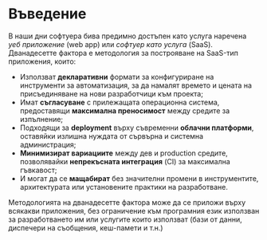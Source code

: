 Въведение
============

В наши дни софтуера бива предимно достъпен като услуга наречена *уеб приложение* (web app) или *софтуер като услуга* (SaaS).  Дванадесетте фактора е методология за построяване на SaaS-тип приложения, които:

* Използват **декларативни** формати за конфигуриране на инструменти за автоматизация, за да намалят времето и цената на присъединяване на нови разработчици към проекта;
* Имат **съгласуване** с прилежащата операционна система, предоставящи **максимална преносимост** между средите за изпълнение;
* Подходящи за **deployment** върху съвременни **облачни платформи**, оставяйки излишна нуждата от сървърна и системна администрация;
* **Минимизират вариациите** между дев и production средите, позволявайки **непрекъсната интеграция** (CI) за максимална гъвкавост;
* И могат да се **мащабират** без значителни промени в инструментите, архитектурата или установените практики на разработване.

Методологията на дванадесетте фактора може да се приложи върху всякакви приложения, без ограничение към програмния език използван за разработването им или услугите които използват (бази от данни, диспечери на съобщения, кеш-памети и т.н.)
